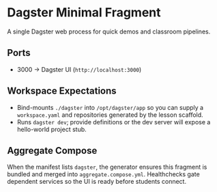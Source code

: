 # Dagster Minimal Fragment

A single Dagster web process for quick demos and classroom pipelines.

## Ports

- 3000 → Dagster UI (`http://localhost:3000`)

## Workspace Expectations

- Bind-mounts `./dagster` into `/opt/dagster/app` so you can supply a `workspace.yaml` and repositories generated by the lesson scaffold.
- Runs `dagster dev`; provide definitions or the dev server will expose a hello-world project stub.

## Aggregate Compose

When the manifest lists `dagster`, the generator ensures this fragment is bundled and merged into `aggregate.compose.yml`. Healthchecks gate dependent services so the UI is ready before students connect.

